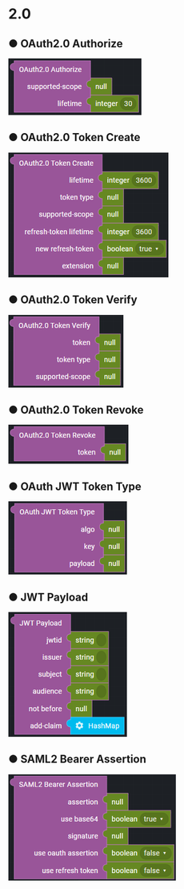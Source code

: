 # 2.0

## ● OAuth2.0 Authorize

![](../../../.gitbook/assets/image%20%28310%29.png)

## ● OAuth2.0 Token Create

![](../../../.gitbook/assets/image%20%28275%29.png)

## ● OAuth2.0 Token Verify

![](../../../.gitbook/assets/image%20%28258%29.png)

## ● OAuth2.0 Token Revoke

![](../../../.gitbook/assets/image%20%28248%29.png)

## ● OAuth JWT Token Type

![](../../../.gitbook/assets/image%20%28227%29.png)

## ● JWT Payload

![](../../../.gitbook/assets/image%20%28300%29.png)

## ● SAML2 Bearer Assertion

![](../../../.gitbook/assets/image%20%28294%29.png)



